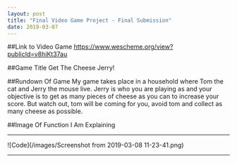 ```yaml
---
layout: post
title: "Final Video Game Project - Final Submission"
date: 2019-03-07
---
```


##Link to Video Game
https://www.wescheme.org/view?publicId=v8hiKt37au

##Game Title
Get The Cheese Jerry!

##Rundown Of Game
My game takes place in a household where Tom the cat and Jerry the mouse live. Jerry is who you are playing as and your objective is to get as many pieces of cheese as you can to increase your score. But watch out, tom will be coming for you, avoid tom and collect as many cheese as possible. 

##Image Of Function I Am Explaining 

* * *
![Code](/images/Screenshot from 2019-03-08 11-23-41.png)
* * *
